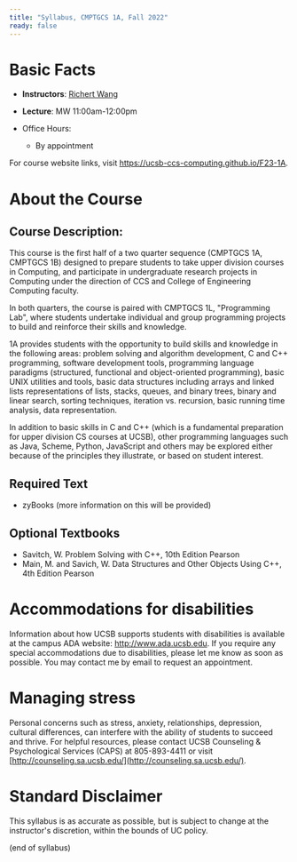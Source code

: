 ```yaml
---
title: "Syllabus, CMPTGCS 1A, Fall 2022"
ready: false
---
```


# Basic Facts

* **Instructors**:
   [Richert Wang](http://www.cs.ucsb.edu/~richert)
* **Lecture**: MW 11:00am-12:00pm
                                         
* Office Hours:
   * By appointment

For course website links, visit <https://ucsb-ccs-computing.github.io/F23-1A>.

# About the Course

## Course Description:

This course is the first half of a two quarter sequence (CMPTGCS 1A, CMPTGCS 1B) designed to prepare students to take upper division courses in Computing, and participate in undergraduate research projects in Computing under the direction of CCS and College of Engineering Computing faculty.

In both quarters, the course is paired with CMPTGCS 1L, "Programming Lab", where students undertake individual and group programming projects to build and reinforce their skills and knowledge.

1A provides students with the opportunity to build skills and knowledge in the following areas: problem solving and algorithm development, C and C++ programming, software development tools, programming language paradigms (structured, functional and object-oriented programming), basic UNIX utilities and tools, basic data structures including arrays and linked lists representations of lists, stacks, queues, and binary trees, binary and linear search, sorting techniques, iteration vs. recursion, basic running time analysis, data representation.

In addition to basic skills in C and C++ (which is a fundamental preparation for upper division CS courses at UCSB), other programming languages such as Java, Scheme, Python, JavaScript and others may be explored either because of the principles they illustrate, or based on student interest.

## Required Text
* zyBooks (more information on this will be provided)

## Optional Textbooks
* Savitch, W. Problem Solving with C++, 10th Edition Pearson
* Main, M. and Savich, W. Data Structures and Other Objects Using C++, 4th Edition Pearson

# Accommodations for disabilities

Information about how UCSB supports students with disabilities is
available at the campus ADA website: <http://www.ada.ucsb.edu>. If you require any special accommodations due to disabilities, please let me know as soon as possible. You may contact me by email to request an appointment.

# Managing stress

Personal concerns such as stress, anxiety, relationships, depression, cultural differences, can interfere with the ability of students to succeed and thrive. For helpful resources, please contact UCSB Counseling & Psychological Services (CAPS) at 805-893-4411 or visit [http://counseling.sa.ucsb.edu/](http://counseling.sa.ucsb.edu/).

# Standard Disclaimer

This syllabus is as accurate as possible, but is subject to change at
the instructor's discretion, within the bounds of UC policy.

(end of syllabus)


